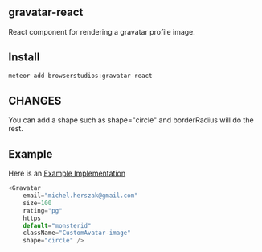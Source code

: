 ## gravatar-react

React component for rendering a gravatar profile image.

## Install

```javascript
meteor add browserstudios:gravatar-react
```
## CHANGES

You can add a shape such as shape="circle" and borderRadius will do the rest.

## Example

Here is an [Example Implementation]

```javascript
<Gravatar
    email="michel.herszak@gmail.com"
    size=100 
    rating="pg" 
    https 
    default="monsterid" 
    className="CustomAvatar-image"
    shape="circle" />
```

[Example implementation]: <https://github.com/MHerszak/meteor-react-starter/blob/master/packages/core-react/lib/client/shared/material-title-panel.jsx>